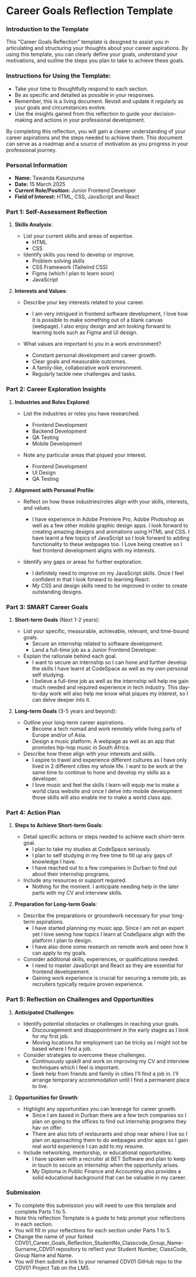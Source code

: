 # Career Goals Reflection Template

### Introduction to the Template

This "Career Goals Reflection" template is designed to assist you in articulating and structuring your thoughts about your career aspirations. By using this template, you can clearly define your goals, understand your motivations, and outline the steps you plan to take to achieve these goals.

### Instructions for Using the Template:

- Take your time to thoughtfully respond to each section.
- Be as specific and detailed as possible in your responses.
- Remember, this is a living document. Revisit and update it regularly as your goals and circumstances evolve.
- Use the insights gained from this reflection to guide your decision-making and actions in your professional development.

By completing this reflection, you will gain a clearer understanding of your career aspirations and the steps needed to achieve them. This document can serve as a roadmap and a source of motivation as you progress in your professional journey.

### Personal Information

- **Name:** Tawanda Kasunzuma
- **Date:** 15 March 2025
- **Current Role/Position:** Junior Frontend Developer
- **Field of Interest:** HTML, CSS, JavaScript and React

### Part 1: Self-Assessment Reflection

1. **Skills Analysis**:

   - List your current skills and areas of expertise.
     - HTML
     - CSS
   - Identify skills you need to develop or improve.
     - Problem solving skills
     - CSS Framework (Tailwind CSS)
     - Figma (which I plan to learn soon)
     - JavaScript

2. **Interests and Values**:

   - Describe your key interests related to your career.

     - I am very intrigued in frontend software development, I love how it is possible to make something out of a blank canvas (webpage). I also enjoy design and am looking forward to learning tools such as Figma and UI design.

   - What values are important to you in a work environment?
     - Constant personal development and career growth.
     - Clear goals and measurable outcomes.
     - A family-like, collaborative work environment.
     - Regularly tackle new challenges and tasks.

### Part 2: Career Exploration Insights

1. **Industries and Roles Explored**:

   - List the industries or roles you have researched.

     - Frontend Development
     - Backend Development
     - QA Testing
     - Mobile Development

   - Note any particular areas that piqued your interest.
     - Frontend Development
     - UI Design
     - QA Testing

2. **Alignment with Personal Profile**:

   - Reflect on how these industries/roles align with your skills, interests, and values.

     - I have experience in Adobe Premiere Pro, Adobe Photoshop as well as a few other mobile graphic design apps. I look forward to creating amazing designs and animations using HTML and CSS. I have learnt a few topics of JavaScript so I look forward to adding functionality to these webpages too. I Love being creative so I feel frontend development aligns with my interests.

   - Identify any gaps or areas for further exploration.
     - I definitely need to improve on my JavaScript skills. Once I feel confident in that I look forward to learning React.
     - My CSS and design skills need to be improved in order to create outstanding designs.

### Part 3: SMART Career Goals

1. **Short-term Goals** (Next 1-2 years):

   - List your specific, measurable, achievable, relevant, and time-bound goals.
     - Secure an internship related to software development.
     - Land a full-time job as a Junior Frontend Developer.
   - Explain the rationale behind each goal.
     - I want to secure an internship so I can hone and further develop the skills I have learnt at CodeSpace as well as my own personal self studying.
     - I believe a full-time job as well as the internship will help me gain much needed and required experience in tech industry. This day-to-day work will also help me know what piques my interest, so I can delve deeper into it.

2. **Long-term Goals** (3-5 years and beyond):

   - Outline your long-term career aspirations.
     - Become a tech nomad and work remotely while living parts of Europe and/or of Asia.
     - Design a music platform. A webpage as well as an app that promotes hip-hop music in South Africa.
   - Describe how these align with your interests and skills.
     - I aspire to travel and experience different cultures as I have only lived in 2 different cities my whole life. I want to be work at the same time to continue to hone and develop my skills as a developer.
     - I love music and feel the skills I learn will equip me to make a world class website and once I delve into mobile development those skills will also enable me to make a world class app.

### Part 4: Action Plan

1. **Steps to Achieve Short-term Goals**:

   - Detail specific actions or steps needed to achieve each short-term goal.
     - I plan to take my studies at CodeSpace seriously.
     - I plan to self studying in my free time to fill up any gaps of knowledge I have.
     - I have reached out to a few companies in Durban to find out about their internship programs.
   - Include any resources or support required.
     - Nothing for the moment. I anticipate needing help in the later parts with my CV and interview skills.

2. **Preparation for Long-term Goals**:

   - Describe the preparations or groundwork necessary for your long-term aspirations.
     - I have started planning my music app. Since I am not an expert yet I love seeing how topics I learn at CodeSpace align with the platform I plan to design.
     - I have also done some research on remote work and seen how it can apply to my goals.
   - Consider additional skills, experiences, or qualifications needed.
     - I need to master JavaScript and React as they are essential for frontend developement.
     - Gaining work experience is crucial for securing a remote job, as recruiters typically require proven experience.

### Part 5: Reflection on Challenges and Opportunities

1. **Anticipated Challenges**:

   - Identify potential obstacles or challenges in reaching your goals.
     - Discouragement and disappointment in the early stages as I look for my first job.
     - Moving locations for employment can be tricky as I might not be based where I find a job.
   - Consider strategies to overcome these challenges.
     - Continuously upskill and work on improving my CV and interview techniques which I feel is important.
     - Seek help from friends and family in cities I'll find a job in. I'll arrange temporary accommodation until I find a permanent place to live.

2. **Opportunities for Growth**:

   - Highlight any opportunities you can leverage for career growth.
     - Since I am based in Durban there are a few tech companies so I plan on going to the offices to find out internship programs they hav on offer.
     - There are also lots of restaurants and shop near where I live so I plan on approaching them to do webpages and/or apps so I gain real world experience I can add to my resume.
   - Include networking, mentorship, or educational opportunities.
     - I have spoken with a recruiter at BET Software and plan to keep in touch to secure an internship when the opportunity arises.
     - My Diploma in Public Finance and Accounting also provides a solid educational background that can be valuable in my career.

### Submission

- To complete this submission you will need to use this template and complete Parts 1 to 5.
- Note this reflection Template is a guide to help prompt your reflections in each section.
- You will fill in your reflections for each section under Parts 1 to 5.
- Change the name of your forked CDV01_Career_Goals_Reflection_StudentNo_Classcode_Group_Name-Surname_CDV01 repository to reflect your Student Number, ClassCode, Group Name and Name.
- You will then submit a link to your renamed CDV01 GitHub repo to the CDV01 Project Tab on the LMS.
